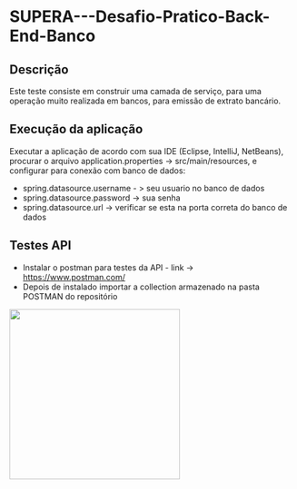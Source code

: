 # SUPERA---Desafio-Pratico-Back-End-Banco

## Descrição

Este teste consiste em construir uma camada de serviço, para uma operação muito realizada em bancos, para emissão de extrato bancário.

## Execução da aplicação

Executar a aplicação de acordo com sua IDE (Eclipse, IntelliJ, NetBeans), procurar o arquivo application.properties -> src/main/resources, e configurar para conexão com 
banco de dados:
- spring.datasource.username - > seu usuario no banco de dados
- spring.datasource.password -> sua senha
- spring.datasource.url -> verificar se esta na porta correta do banco de dados

## Testes API
- Instalar o postman para testes da API - link -> https://www.postman.com/
- Depois de instalado importar a collection armazenado na pasta POSTMAN do repositório
<div alingn-"center">
<img src="https://user-images.githubusercontent.com/91353097/165001755-20c8fe90-b6f9-41dd-a2a8-9ec1bb1005e1.png" width="300"/>
</div>

